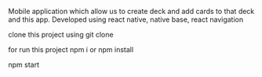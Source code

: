 
Mobile application which allow us to create deck and add cards to that deck and this app.  Developed using react native, native base, react navigation

 clone this project using git clone

for run this project 
npm i or npm install

npm start 


